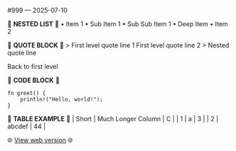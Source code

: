 \#999 — 2025\-07\-10

📰 **NESTED LIST** 📰
• Item 1
  • Sub Item 1
    • Sub Sub Item 1
      • Deep Item
• Item 2

📰 **QUOTE BLOCK** 📰
\> First level quote line 1 First level quote line 2
\> Nested quote line

Back to first level

📰 **CODE BLOCK** 📰
```
fn greet() {
    println!("Hello, world!");
}
```

📰 **TABLE EXAMPLE** 📰
| Short | Much Longer Column | C  |
| 1     | a                  | 3  |
| 2     | abcdef             | 44 |

🌐 [View web version](https://this-week-in-rust.org/blog/2025/07/10/this-week-in-rust-999/) 🌐
